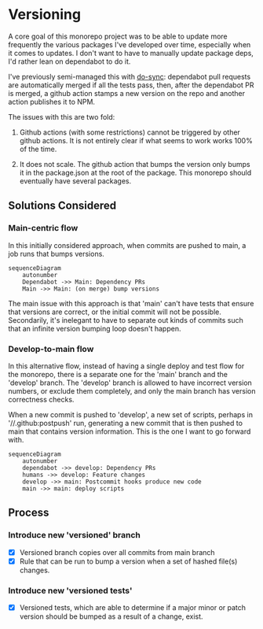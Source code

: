 # Versioning

A core goal of this monorepo project was to be able to update more frequently the various packages I've developed over time, especially when it comes to updates. I don't want to have to manually update package deps, I'd rather lean on dependabot to do it.

I've previously semi-managed this with [do-sync]: dependabot pull requests are automatically merged if all the tests pass, then, after the dependabot PR is merged, a github action stamps a new version on the repo and another action publishes it to NPM.

[do-sync]: https://github.com/Zemnmez/do-sync

The issues with this are two fold:

1. Github actions (with some restrictions) cannot be triggered by other github actions. It is not entirely clear if what seems to work works 100% of the time.

2. It does not scale. The github action that bumps the version only bumps it in the package.json at the root of the package. This monorepo should eventually have several packages.

## Solutions Considered

### Main-centric flow

In this initially considered approach, when commits are pushed to main, a job runs that bumps versions.

```mermaid
sequenceDiagram
    autonumber
    Dependabot ->> Main: Dependency PRs
    Main ->> Main: (on merge) bump versions
```

The main issue with this approach is that 'main' can't have tests that ensure that versions are correct, or the initial commit will not be possible. Secondarily, it's inelegant to have to separate out kinds of commits such that an infinite version bumping loop doesn't happen.

### Develop-to-main flow

In this alternative flow, instead of having a single deploy and test flow for the monorepo, there is a separate one for the 'main' branch and the 'develop' branch. The 'develop' branch is allowed to have incorrect version numbers, or exclude them completely, and only the main branch has version correctness checks.

When a new commit is pushed to 'develop', a new set of scripts, perhaps in '//.github:postpush' run, generating a new commit that is then pushed to main that contains version information. This is the one I want to go forward with.

```mermaid
sequenceDiagram
    autonumber
    dependabot ->> develop: Dependency PRs
    humans ->> develop: Feature changes
    develop ->> main: Postcommit hooks produce new code
    main ->> main: deploy scripts
```

## Process
### Introduce new 'versioned' branch
 - [x] Versioned branch copies over all commits from main branch
 - [x] Rule that can be run to bump a version when a set of hashed file(s) changes.
### Introduce new 'versioned tests'
 - [x] Versioned tests, which are able to determine if a major minor
       or patch version should be bumped as a result of a change, exist.




[svgshot publish pr]: https://github.com/zemn-me/monorepo/pull/274
